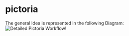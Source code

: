 # pictoria

The general Idea is represented in the following Diagram:
![Detailed Pictoria Workflow!](https://i.imgur.com/00UtYot.png "Pictoria Workflow")
